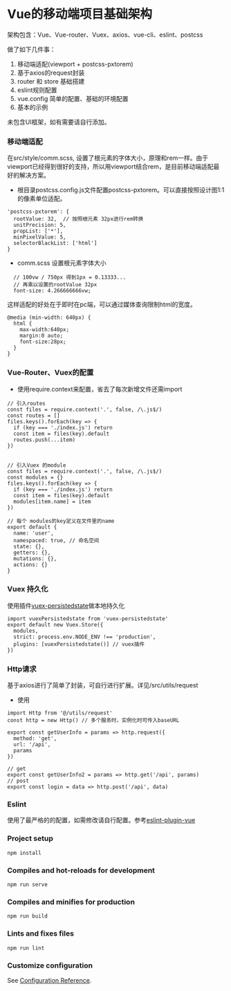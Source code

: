 # Vue的移动端项目基础架构

架构包含：Vue、Vue-router、Vuex、axios、vue-cli、eslint、postcss

做了如下几件事：
1. 移动端适配(viewport + postcss-pxtorem)
2. 基于axios的request封装
3. router 和 store 基础搭建
4. eslint规则配置
5. vue.config 简单的配置、基础的环境配置
6. 基本的示例

未包含UI框架，如有需要请自行添加。

### 移动端适配
在src/style/comm.scss, 设置了根元素的字体大小，原理和rem一样。由于viewport已经得到很好的支持，所以用viewport结合rem，是目前移动端适配最好的解决方案。

- 根目录postcss.config.js文件配置postcss-pxtorem。可以直接按照设计图1:1的像素单位适配。
```
'postcss-pxtorem': {
  rootValue: 32,  // 按照根元素 32px进行rem转换
  unitPrecision: 5,
  propList: ['*'],
  minPixelValue: 5,
  selectorBlackList: ['html']
}
```

- comm.scss 设置根元素字体大小
```
  // 100vw / 750px 得到1px = 0.13333...
  // 再乘以设置的rootValue 32px
  font-size: 4.266666666vw;
```

这样适配的好处在于即时在pc端，可以通过媒体查询限制html的宽度。
```
@media (min-width: 640px) {
  html {
    max-width:640px;
    margin:0 auto;
    font-size:28px;
  }
}
```

### Vue-Router、Vuex的配置
- 使用require.context来配置，省去了每次新增文件还需import
```
// 引入routes
const files = require.context('.', false, /\.js$/)
const routes = []
files.keys().forEach(key => {
  if (key === './index.js') return
  const item = files(key).default
  routes.push(...item)
})


// 引入Vuex 的module
const files = require.context('.', false, /\.js$/)
const modules = {}
files.keys().forEach(key => {
  if (key === './index.js') return
  const item = files(key).default
  modules[item.name] = item
})

// 每个 modules的key定义在文件里的name
export default {
  name: 'user',
  namespaced: true, // 命名空间
  state: {},
  getters: {},
  mutations: {},
  actions: {}
}
```

### Vuex 持久化
使用插件[vuex-persistedstate](https://github.com/robinvdvleuten/vuex-persistedstate#readme)做本地持久化
```
import vuexPersistedstate from 'vuex-persistedstate'
export default new Vuex.Store({
  modules,
  strict: process.env.NODE_ENV !== 'production',
  plugins: [vuexPersistedstate()] // vuex插件
})
```

### Http请求
基于axios进行了简单了封装，可自行进行扩展。详见/src/utils/request
- 使用
```
import Http from '@/utils/request'
const http = new Http() // 多个服务时，实例化时可传入baseURL

export const getUserInfo = params => http.request({
  method: 'get',
  url: '/api',
  params
})

// get
export const getUserInfo2 = params => http.get('/api', params)
// post
export const login = data => http.post('/api', data)

```

### Eslint
使用了最严格的的配置，如需修改请自行配置。参考[eslint-plugin-vue](https://eslint.vuejs.org/)

### Project setup
```
npm install
```

### Compiles and hot-reloads for development
```
npm run serve
```

### Compiles and minifies for production
```
npm run build
```

### Lints and fixes files
```
npm run lint
```

### Customize configuration
See [Configuration Reference](https://cli.vuejs.org/config/).
